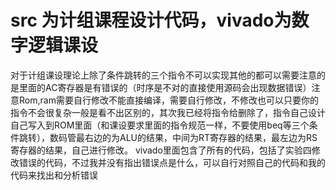 # src 为计组课程设计代码，vivado为数字逻辑课设
对于计组课设理论上除了条件跳转的三个指令不可以实现其他的都可以需要注意的是里面的AC寄存器是有错误的（时序是不对的直接使用源码会出现数据错误）注意Rom,ram需要自行修改不能直接编译，需要自行修改，不修改也可以只要你的指令不会很复杂一般是看不出区别的，其次我已经将指令给删除了，指令自己设计自己写入到ROM里面（和课设要求里面的指令规范一样，不要使用beq等三个条件跳转），数码管最右边的为ALU的结果，中间为RT寄存器的结果，最左边为RS寄存器的结果，自己进行修改。
vivado里面包含了所有的代码，包括了实验四修改错误的代码，不过我并没有指出错误点是什么，可以自行对照自己的代码和我的代码来找出和分析错误
